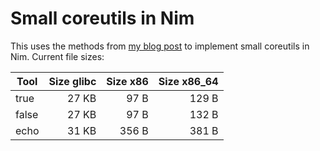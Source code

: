 # Small coreutils in Nim

This uses the methods from [my blog post](http://hookrace.net/blog/nim-binary-size/) to implement small coreutils in Nim. Current file sizes:

| Tool | Size glibc | Size x86 | Size x86_64 |
| ---- | ----------:| --------:| -----------:|
| true |      27 KB |     97 B |       129 B |
| false|      27 KB |     97 B |       132 B |
| echo |      31 KB |    356 B |       381 B |
